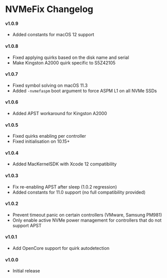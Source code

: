 NVMeFix Changelog
=================
#### v1.0.9
- Added constants for macOS 12 support

#### v1.0.8
- Fixed applying quirks based on the disk name and serial
- Make Kingston A2000 quirk specific to S5Z42105

#### v1.0.7
- Fixed symbol solving on macOS 11.3
- Added `-nvmefaspm` boot argument to force ASPM L1 on all NVMe SSDs

#### v1.0.6
- Added APST workaround for Kingston A2000

#### v1.0.5
- Fixed quirks enabling per controller
- Fixed initialisation on 10.15+

#### v1.0.4
- Added MacKernelSDK with Xcode 12 compatibility

#### v1.0.3
- Fix re-enabling APST after sleep (1.0.2 regression)
- Added constants for 11.0 support (no full compatibility provided)

#### v1.0.2
- Prevent timeout panic on certain controllers (VMware, Samsung PM981)
- Only enable active NVMe power management for controllers that do not support APST

#### v1.0.1
- Add OpenCore support for quirk autodetection

#### v1.0.0
- Initial release
